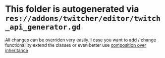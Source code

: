# This folder is autogenerated via `res://addons/twitcher/editor/twitch_api_generator.gd`

All changes can be overriden very easily.
I case you want to add / change functionallity extend the classes or even better
use [composition over inheritance](https://en.wikipedia.org/wiki/Composition_over_inheritance)
